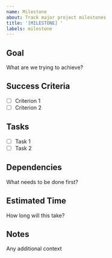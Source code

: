 ```yaml
---
name: Milestone
about: Track major project milestones
title: '[MILESTONE] '
labels: milestone
---
```


## Goal
What are we trying to achieve?

## Success Criteria
- [ ] Criterion 1
- [ ] Criterion 2

## Tasks
- [ ] Task 1
- [ ] Task 2

## Dependencies
What needs to be done first?

## Estimated Time
How long will this take?

## Notes
Any additional context